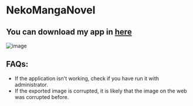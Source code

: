 ﻿# NekoMangaNovel
## You can download my app in [here](https://drive.google.com/file/d/1tMBmRjHGJm7fP4SB48dLLo6OwCPwLNVi/view?usp=sharing)
![image](https://github.com/user-attachments/assets/6822c80a-7658-433d-978f-44d7cfdde583)

## FAQs:

- If the application isn't working, check if you have run it with administrator.
- If the exported image is corrupted, it is likely that the image on the web was corrupted before.
